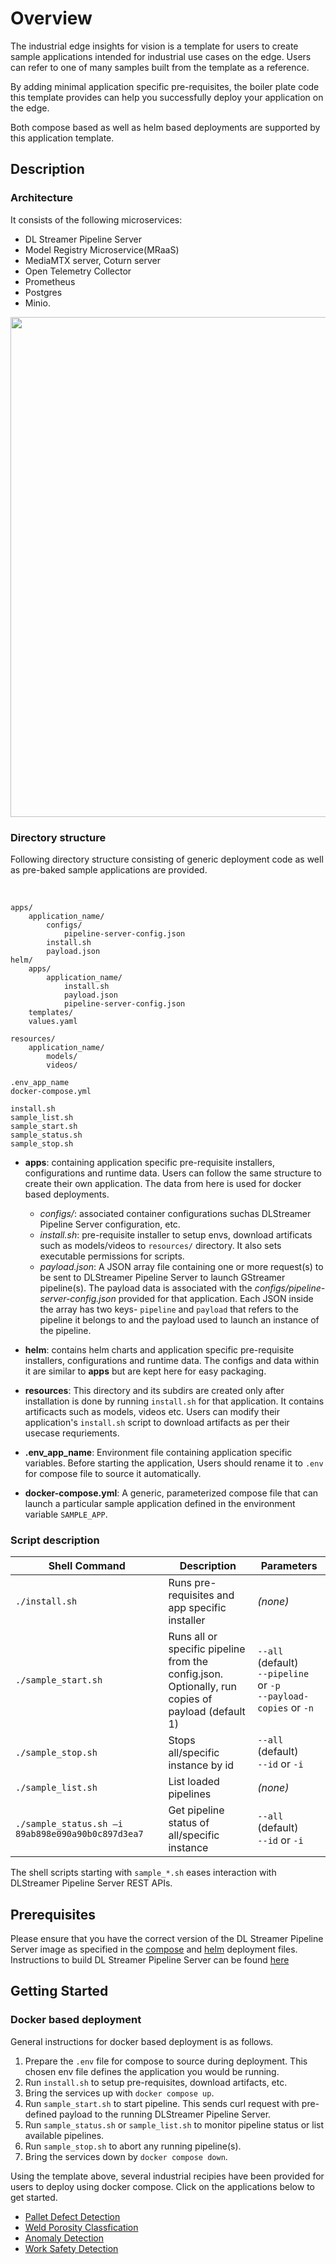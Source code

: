 # Overview
The industrial edge insights for vision is a template for users to create sample applications intended for industrial use cases on the edge.
Users can refer to one of many samples built from the template as a reference.

By adding minimal application specific pre-requisites, the boiler plate code this template provides can help you successfully deploy your application on the edge. 

Both compose based as well as helm based deployments are supported by this application template.

## Description

### Architecture
It consists of the following microservices: 
- DL Streamer Pipeline Server
- Model Registry Microservice(MRaaS)
- MediaMTX server, Coturn server
- Open Telemetry Collector
- Prometheus
- Postgres
- Minio.


<div style="text-align: center;">
    <img src=defect-detection-arch-diagram.png width=800>
</div>

### Directory structure

Following directory structure consisting of generic deployment code as well as pre-baked sample applications are provided.


<br>

    apps/
        application_name/            
            configs/                
                pipeline-server-config.json
            install.sh
            payload.json
    helm/
        apps/
            application_name/
                install.sh
                payload.json
                pipeline-server-config.json
        templates/
        values.yaml

    resources/
        application_name/
            models/
            videos/
    
    .env_app_name
    docker-compose.yml
    
    install.sh
    sample_list.sh
    sample_start.sh
    sample_status.sh
    sample_stop.sh

 - **apps**: containing application specific pre-requisite installers, configurations and runtime data. Users can follow the same structure to create their own application. The data from here is used for docker based deployments.

    - *configs/*: 
            associated container configurations suchas DLStreamer Pipeline Server configuration, etc.
    - *install.sh*: 
            pre-requisite installer to setup envs, download artificats such as models/videos to `resources/` directory. It also sets executable permissions for scripts.
    - *payload.json*: 
            A JSON array file containing one or more request(s) to be sent to DLStreamer Pipeline Server to launch GStreamer pipeline(s). The payload data is associated with the *configs/pipeline-server-config.json* provided for that application. Each JSON inside the array has two keys- `pipeline` and `payload` that refers to the pipeline it belongs to and the payload used to launch an instance of the pipeline.
            
 - **helm**: contains helm charts and application specific pre-requisite installers, configurations and runtime data. The configs and data within it are similar to **apps** but are kept here for easy packaging.

 - **resources**: This directory and its subdirs are created only after installation is done by running `install.sh` for that application. It contains artificacts such as models, videos etc. Users can modify their application's `install.sh` script to download artifacts as per their usecase requriements.

 - **.env_app_name**: Environment file containing application specific variables. Before starting the application, Users should rename it to `.env` for compose file to source it automatically.

 - **docker-compose.yml**: A generic, parameterized compose file that can launch a particular sample application defined in the environment variable `SAMPLE_APP`.

 ### Script description
 
 | Shell Command         | Description                              | Parameters                    |
|-----------------------|----------------------------------------|-------------------------------|
| `./install.sh`     | Runs pre-requisites and app specific installer                   | *(none)*                      |
| `./sample_start.sh`    | Runs all or specific pipeline from the config.json. <br> Optionally, run copies of payload (default 1)| `--all` (default) <br> `--pipeline` or `-p` <br> `--payload-copies` or `-n` |
| `./sample_stop.sh`     | Stops all/specific instance by id      | `--all` (default) <br> `--id` or `-i` |
| `./sample_list.sh`     | List loaded pipelines                   | *(none)*                      |
| `./sample_status.sh –i 89ab898e090a90b0c897d3ea7` | Get pipeline status of all/specific instance | `--all` (default) <br> `--id` or `-i`    |

The shell scripts starting with `sample_*.sh` eases interaction with DLStreamer Pipeline Server REST APIs.

## Prerequisites

Please ensure that you have the correct version of the DL Streamer Pipeline Server image as specified in the [compose](./docker-compose.yml) and [helm](./helm/templates/dlstreamer-pipeline-server.yaml) deployment files. Instructions to build DL Streamer Pipeline Server can be found [here](https://github.com/open-edge-platform/edge-ai-libraries/tree/main/microservices/dlstreamer-pipeline-server#build-from-source)

## Getting Started

### Docker based deployment 

General instructions for docker based deployment is as follows.

1. Prepare the `.env` file for compose to source during deployment. This chosen env file defines the application you would be running.
2. Run `install.sh` to setup pre-requisites, download artifacts, etc.
3. Bring the services up with `docker compose up`.
4. Run `sample_start.sh` to start pipeline. This sends curl request with pre-defined payload to the running DLStreamer Pipeline Server.
5. Run `sample_status.sh` or `sample_list.sh` to monitor pipeline status or list available pipelines.
6. Run `sample_stop.sh` to abort any running pipeline(s).
7. Bring the services down by `docker compose down`.


Using the template above, several industrial recipies have been provided for users to deploy using docker compose.
Click on the applications below to get started.

* [Pallet Defect Detection](apps/pallet-defect-detection/docs/user-guide/get-started.md)
* [Weld Porosity Classfication]()
* [Anomaly Detection]()
* [Work Safety Detection]()
